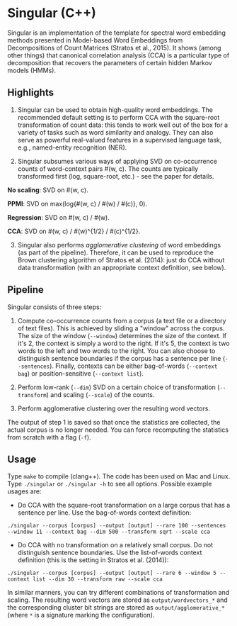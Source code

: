 Singular (C++)
=============================
Singular is an implementation of the template for spectral word embedding
methods presented in Model-based Word Embeddings from Decompositions of Count
Matrices (Stratos et al., 2015). It shows (among other things) that canonical
correlation analysis (CCA) is a particular type of decomposition that recovers
the parameters of certain hidden Markov models (HMMs).

Highlights
-----------
1. Singular can be used to obtain high-quality word embeddings. The recommended
default setting is to perform CCA with the square-root transformation of count
data: this tends to work well out of the box for a variety of tasks such as word
similarity and analogy. They can also serve as powerful real-valued features in
a supervised language task, e.g., named-entity recognition (NER).

2. Singular subsumes various ways of applying SVD on co-occurrence counts of
word-context pairs #(w, c). The counts are typically transformed first (log,
square-root, etc.) - see the paper for details.

 **No scaling**: SVD on #(w, c).

 **PPMI**: SVD on max(log{#(w, c) / #(w) / #(c)}, 0).

 **Regression**: SVD on #(w, c) / #(w).

 **CCA**: SVD on #(w, c) / #(w)^{1/2} / #(c)^{1/2}.

3. Singular also performs *agglomerative clustering* of word embeddings (as
part of the pipeline). Therefore, it can be used to reproduce the Brown
clustering algorithm of Stratos et al. (2014): just do CCA without data
transformation (with an appropriate context definition, see below).

Pipeline
--------
Singular consists of three steps:

1. Compute co-occurrence counts from a corpus (a text file or a directory of
text files). This is achieved by sliding a "window" across the corpus. The size
of the window (`--window`) determines the size of the context. If it's 2, the
context is simply a word to the right. If it's 5, the context is two words to
the left and two words to the right. You can also choose to distinguish sentence
boundaries if the corpus has a sentence per line (`--sentences`). Finally,
contexts can be either bag-of-words (`--context bag`) or position-sensitive
(`--context list`).

2. Perform low-rank (`--dim`) SVD on a certain choice of transformation
(`--transform`) and scaling (`--scale`) of the counts.

3. Perform agglomerative clustering over the resulting word vectors.

The output of step 1 is saved so that once the statistics are collected, the
actual corpus is no longer needed. You can force recomputing the statistics
from scratch with a flag (`-f`).

Usage
-----
Type `make` to compile (clang++). The code has been used on Mac and Linux. Type
`./singular` or `./singular -h` to see all options. Possible example usages are:

* Do CCA with the square-root transformation on a large corpus that has a
sentence per line. Use the bag-of-words context definition:

`./singular --corpus [corpus] --output [output] --rare 100 --sentences --window 11 --context bag --dim 500 --transform sqrt --scale cca`

* Do CCA with no transformation on a relatively small corpus. Do not distinguish
sentence boundaries. Use the list-of-words context definition (this is the
setting in Stratos et al. (2014)):

`./singular --corpus [corpus] --output [output] --rare 6 --window 5 --context list --dim 30 --transform raw --scale cca`

In similar manners, you can try different combinations of transformation and
scaling. The resulting word vectors are stored as `output/wordvectors_*` and
the corresponding cluster bit strings are stored as `output/agglomerative_*`
(where `*` is a signature marking the configuration).